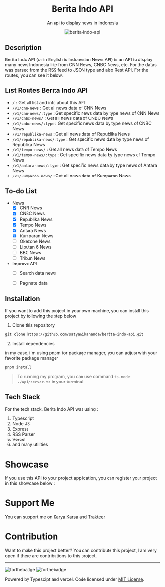 <div align="center">
<h1>Berita Indo API</h1>

<p>An api to display news in Indonesia</p>

![berita-indo-api](https://socialify.git.ci/satyawikananda/berita-indo-api/image?description=1&forks=1&issues=1&logo=https%3A%2F%2Fi.pinimg.com%2Foriginals%2F26%2F91%2Ff2%2F2691f2fa1a0f078f5f274edf7fea6763.png&owner=1&pulls=1&stargazers=1&theme=Light)

</div>

## Description

Berita Indo API (or in English is Indonesian News API) is an API to display many news Indonesia like from CNN News, CNBC News, etc. For the datas was parsed from the RSS feed to JSON type and also Rest API. For the routes, you can see it below.

## List Routes Berita Indo API

* `/` : Get all list and info about this API
* `/v1/cnn-news` : Get all news data of CNN News
* `/v1/cnn-news/:type` : Get specific news data by type news of CNN News
* `/v1/cnbc-news/` : Get all news data of CNBC News
* `/v1/cnbc-news/:type` : Get specific news data by type news of CNBC News
* `/v1/republika-news` : Get all news data of Republika News
* `/v1/republika-news/:type` : Get specific news data by type news of Republika News
* `/v1/tempo-news/` : Get all news data of Tempo News
* `/v1/tempo-news/:type` : Get specific news data by type news of Tempo News
* `/v1/antara-news/:type` : Get specific news data by type news of Antara News
* `/v1/kumparan-news/` : Get all news data of Kumparan News

## To-do List
- News
    - [x] CNN News
    - [x] CNBC News
    - [x] Republika News
    - [x] Tempo News
    - [x] Antara News
    - [x] Kumparan News
    - [ ] Okezone News
    - [ ] Liputan 6 News
    - [ ] BBC News
    - [ ] Tribun News
- Improve API
    - [ ] Search data news
    - [ ] Paginate data


## Installation
If you want to add this project in your own machine, you can install this project by following the step below

1. Clone this repository
```
git clone https://github.com/satyawikananda/berita-indo-api.git
```
2. Install dependencies

In my case, i'm using pnpm for package manager, you can adjust with your favorite package manager

```
pnpm install
```

> To running my program, you can use command `ts-node ./api/server.ts` in your terminal

## Tech Stack

For the tech stack, Berita Indo API was using :
1. Typescript
2. Node JS
3. Express
4. RSS Parser
5. Vercel
6. and many utilities

# Showcase
If you use this API to your project application, you can register your project in this showcase below :

# Support Me
You can support me on [Karya Karsa](https://karyakarsa.com/satyawikananda) and [Trakteer](https://trakteer.id/satya-wikananda/)
# Contribution
Want to make this project better? You can contribute this project, I am very open if there are contributions to this project.

---
![forthebadge](https://forthebadge.com/images/badges/built-with-love.svg)
![forthebadge](https://forthebadge.com/images/badges/made-with-typescript.svg)

Powered by Typescipt and vercel. Code licensed under [MIT License](https://raw.githubusercontent.com/satyawikananda/berita-indo-api/main/LICENSE?token=AH44ZFF4GHAMNS4WIL4FCC3ADZ4F6).
